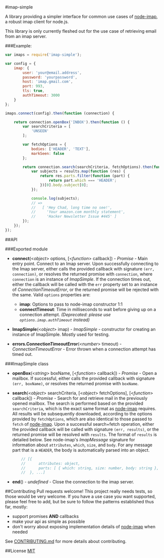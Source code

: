 #imap-simple

A library providing a simpler interface for common use cases of [node-imap][], a robust imap client for node.js.

This library is only currently fleshed out for the use case of retrieving email from an imap server.

###Example:

```js
var imaps = require('imap-simple');

var config = {
    imap: {
        user: 'your@email.address',
        password: 'yourpassword',
        host: 'imap.gmail.com',
        port: 993,
        tls: true,
        authTimeout: 3000
    }
};

imaps.connect(config).then(function (connection) {

    return connection.openBox('INBOX').then(function () {
        var searchCriteria = [
            'UNSEEN'
        ];

        var fetchOptions = {
            bodies: ['HEADER', 'TEXT'],
            markSeen: false
        };

        return connection.search(searchCriteria, fetchOptions).then(function (results) {
            var subjects = results.map(function (res) {
                return res.parts.filter(function (part) {
                    return part.which === 'HEADER';
                })[0].body.subject[0];
            });

            console.log(subjects);
            // =>
            //   [ 'Hey Chad, long time no see!',
            //     'Your amazon.com monthly statement',
            //     'Hacker Newsletter Issue #445' ]
        });
    });
});
```

##API

###Exported module
- **connect**(<*object*> options, [<*function*> callback]) - *Promise* - Main entry point. Connect to an Imap server.
Upon successfully connecting to the Imap server, either calls the provided callback with signature `(err, connection)`,
or resolves the returned promise with `connection`, where `connection` is an instance of *ImapSimple*. If the connection
times out, either the callback will be called with the `err` property set to an instance of *ConnectionTimeoutError*, or
the returned promise will be rejected with the same. Valid `options` properties are:

    - **imap**: Options to pass to node-imap constructor 1:1
    - **connectTimeout**: Time in milliseconds to wait before giving up on a connection attempt. *(Deprecated: please
    use `options.imap.authTimeout` instead)*

- **ImapSimple**(<*object*> imap) - *ImapSimple* - constructor for creating an instance of ImapSimple. Mostly used for
testing.

- **errors.ConnectionTimeoutError**(<*number*> timeout) - *ConnectionTimeoutError* - Error thrown when a connection
attempt has timed out.


###ImapSimple class

- **openBox**(<*string*> boxName, [<*function*> callback]) - *Promise* - Open a mailbox. If successful, either calls the
provided callback with signature `(err, boxName)`, or resolves the returned promise with `boxName`.

- **search**(<*object*> searchCriteria, [<*object*> fetchOptions], [<*function*> callback]) - *Promise* - Search for and
retrieve mail in the previously opened mailbox. The search is performed based on the provided `searchCriteria`, which is
the exact same format as [node-imap][] requires. All results will be subsequently downloaded, according to the options
provided by `fetchOptions`, which are also identical to those passed to `fetch` of [node-imap][]. Upon a successful
search+fetch operation, either the provided callback will be called with signature `(err, results)`, or the returned
promise will be resolved with `results`. The format of `results` is detailed below. See node-imap's *ImapMessage*
signature for information about `attributes`, `which`, `size`, and `body`. For any message part that is a `HEADER`, the
body is automatically parsed into an object.
    ```js
        // [{
        //      attributes: object,
        //      parts: [ { which: string, size: number, body: string }, ... ]
        //  }, ...]
    ```

- **end**() - *undefined* - Close the connection to the imap server.

##Contributing
Pull requests welcome! This project really needs tests, so those would be very welcome. If you have a use case you want
supported, please feel free to add, but be sure to follow the patterns established thus far, mostly:

- support promises **AND** callbacks
- make your api as simple as possible
- don't worry about exposing implementation details of [node-imap][] when needed

See [CONTRIBUTING.md](CONTRIBUTING.md) for more details about contributing.

##License
[MIT](LICENSE-MIT)

[node-imap]: https://github.com/mscdex/node-imap
